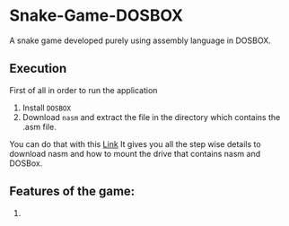 # Snake-Game-DOSBOX
A snake game developed purely using assembly language in DOSBOX. 

## Execution
First of all in order to run the application
1. Install `DOSBOX`
2. Download `nasm` and extract the file in the directory which contains the .asm file.

You can do that with this [Link](https://theiteducation.com/how-to-install-nasm-on-windows-10-how-to-type-and-run-assembly-language-program/)
It gives you all the step wise details to download nasm and how to mount the drive that contains nasm and DOSBox.


## Features of the game:
1. 

